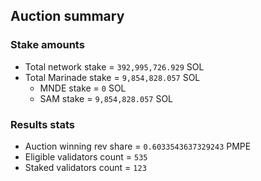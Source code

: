 ## Auction summary

### Stake amounts
- Total network stake = `392,995,726.929` SOL
- Total Marinade stake = `9,854,828.057` SOL
  - MNDE stake = `0` SOL
  - SAM stake = `9,854,828.057` SOL

### Results stats
- Auction winning rev share = `0.6033543637329243` PMPE
- Eligible validators count = `535`
- Staked validators count = `123`
